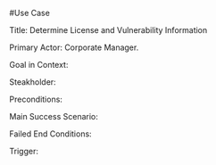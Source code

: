 #Use Case 

Title: Determine License and Vulnerability Information

Primary Actor: Corporate Manager.

Goal in Context: 

Steakholder:

Preconditions:

Main Success Scenario:

Failed End Conditions:

Trigger:
